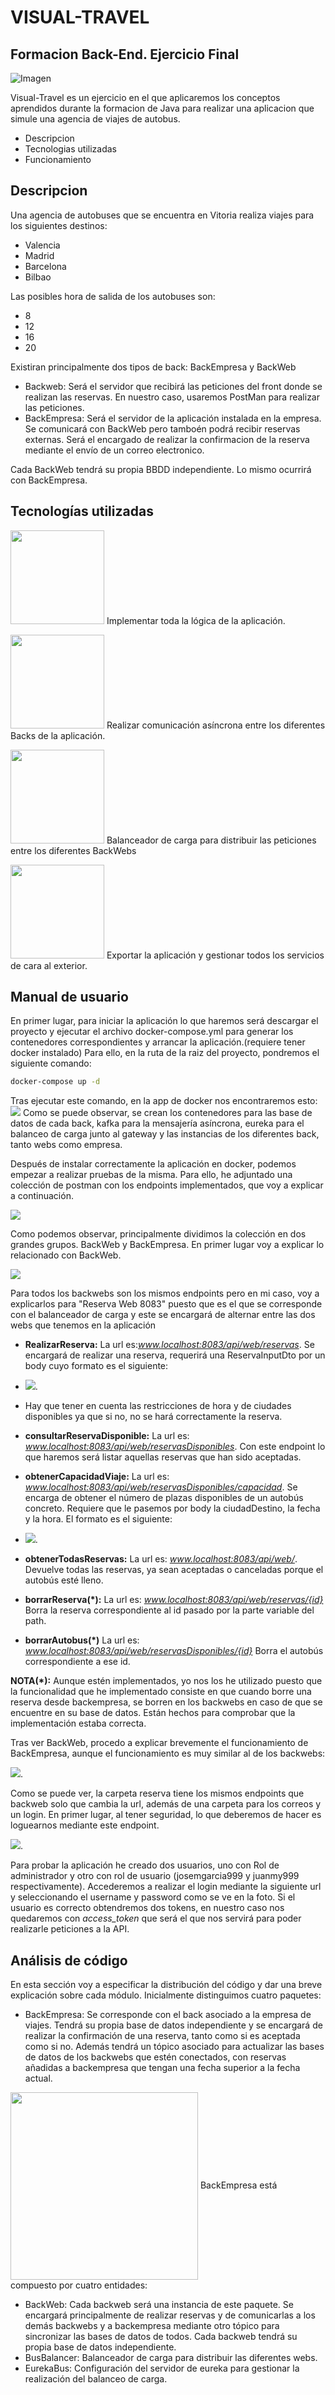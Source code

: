 # VISUAL-TRAVEL
## Formacion Back-End. Ejercicio Final
![Imagen](https://github.com/josemgarcia999/VIRTUAL-TRAVEL/blob/main/media/bosonit.png)


Visual-Travel es un ejercicio en el que aplicaremos los conceptos aprendidos durante
la formacion de Java para realizar una aplicacion que simule una agencia de viajes de autobus.

- Descripcion
- Tecnologias utilizadas
- Funcionamiento


## Descripcion
Una agencia de autobuses que se encuentra en Vitoria realiza viajes para los siguientes destinos:
- Valencia
- Madrid
- Barcelona
- Bilbao

Las posibles hora de salida de los autobuses son:
- 8
- 12
- 16
- 20


Existiran principalmente dos tipos de back: BackEmpresa y BackWeb

- Backweb: Será el servidor que recibirá las peticiones del front donde se realizan las reservas. En nuestro caso, usaremos PostMan para realizar las peticiones.
- BackEmpresa: Será el servidor de la aplicación instalada en la empresa. Se comunicará con BackWeb pero tamboén podrá recibir reservas externas. Será el encargado de realizar la confirmacion de la reserva mediante el envío de un correo electronico.


Cada BackWeb tendrá su propia BBDD independiente. Lo mismo ocurrirá con BackEmpresa.

## Tecnologías utilizadas

<img src="https://github.com/josemgarcia999/VIRTUAL-TRAVEL/blob/main/media/springboot.png" width="150"> Implementar toda la lógica de la aplicación.


<img src="https://github.com/josemgarcia999/VIRTUAL-TRAVEL/blob/main/media/kafka.png" width="150"> Realizar comunicación asíncrona entre los diferentes Backs de la aplicación.


<img src="https://github.com/josemgarcia999/VIRTUAL-TRAVEL/blob/main/media/eureka.png" width="150"> Balanceador de carga para distribuir las peticiones entre los diferentes BackWebs


<img src="https://github.com/josemgarcia999/VIRTUAL-TRAVEL/blob/main/media/docker.png" width="150"> Exportar la aplicación y gestionar todos los servicios de cara al exterior.






## Manual de usuario
En primer lugar, para iniciar la aplicación lo que haremos será descargar el proyecto y ejecutar el archivo docker-compose.yml para generar los contenedores correspondientes y arrancar la aplicación.(requiere tener docker instalado)
Para ello, en la ruta de la raiz del proyecto, pondremos el siguiente comando: 
```sh
docker-compose up -d
```
Tras ejecutar este comando, en la app de docker nos encontraremos esto:
<img src="https://github.com/josemgarcia999/VIRTUAL-TRAVEL/blob/main/media/contenedores.png"> 
Como se puede observar, se crean los contenedores para las base de datos de cada back, kafka para la mensajería asíncrona, eureka para el balanceo de carga junto al gateway y las instancias de los diferentes back, tanto webs como empresa.

Después de instalar correctamente la aplicación en docker, podemos empezar a realizar pruebas de la misma. Para ello, he adjuntado una colección de postman con los endpoints implementados, que voy a explicar a continuación.

<img src="https://github.com/josemgarcia999/VIRTUAL-TRAVEL/blob/main/media/postman.png">

Como podemos observar, principalmente dividimos la colección en dos grandes grupos. BackWeb y BackEmpresa. En primer lugar voy a explicar lo relacionado con BackWeb.


<img src="https://github.com/josemgarcia999/VIRTUAL-TRAVEL/blob/main/media/principalWeb.png">


Para todos los backwebs son los mismos endpoints pero en mi caso, voy a explicarlos para "Reserva Web 8083" puesto que es el que se corresponde con el balanceador de carga y este se encargará de alternar entre las dos webs que tenemos en la aplicación
- **RealizarReserva:** La url es:*www.localhost:8083/api/web/reservas*. Se encargará de realizar una reserva, requerirá una ReservaInputDto por un body cuyo formato es el siguiente: 
- <img src="https://github.com/josemgarcia999/VIRTUAL-TRAVEL/blob/main/media/reservainputdto.png">.


- Hay que tener en cuenta las restricciones de hora y de ciudades disponibles ya que si no, no se hará correctamente la reserva.
- **consultarReservaDisponible:** La url es: *www.localhost:8083/api/web/reservasDisponibles*. Con este endpoint lo que haremos será listar aquellas reservas que han sido aceptadas.
- **obtenerCapacidadViaje:** La url es: *www.localhost:8083/api/web/reservasDisponibles/capacidad*. Se encarga de obtener el número de plazas disponibles de un autobús concreto. Requiere que le pasemos por body la ciudadDestino, la fecha y la hora. El formato es el siguiente:
- <img src="https://github.com/josemgarcia999/VIRTUAL-TRAVEL/blob/main/media/formatogetcapacidad.png">.
- **obtenerTodasReservas:** La url es: *www.localhost:8083/api/web/*. Devuelve todas las reservas, ya sean aceptadas o canceladas porque el autobús esté lleno.
- **borrarReserva(*):** La url es: *www.localhost:8083/api/web/reservas/{id}* Borra la reserva correspondiente al id pasado por la parte variable del path.
- **borrarAutobus(*)** La url es: *www.localhost:8083/api/web/reservasDisponibles/{id}* Borra el autobús correspondiente a ese id.

**NOTA(*):** Aunque estén implementados, yo nos los he utilizado puesto que la funcionalidad que he implementado consiste en que cuando borre una reserva desde backempresa, se borren en los backwebs en caso de que se encuentre en su base de datos. Están hechos para comprobar que la implementación estaba correcta.

Tras ver BackWeb, procedo a explicar brevemente el funcionamiento de BackEmpresa, aunque el funcionamiento es muy similar al de los backwebs:

<img src="https://github.com/josemgarcia999/VIRTUAL-TRAVEL/blob/main/media/backempresa.png">.

Como se puede ver, la carpeta reserva tiene los mismos endpoints que backweb solo que cambia la url, además de una carpeta para los correos y un login.
En primer lugar, al tener seguridad, lo que deberemos de hacer es loguearnos mediante este endpoint.

<img src="https://github.com/josemgarcia999/VIRTUAL-TRAVEL/blob/main/media/login.png">.

Para probar la aplicación he creado dos usuarios, uno con Rol de administrador y otro con rol de usuario (josemgarcia999 y juanmy999 respectivamente). Accederemos a realizar el login mediante la siguiente url y seleccionando el username y password como se ve en la foto. Si el usuario es correcto obtendremos dos tokens, en nuestro caso nos quedaremos con *access_token* que será el que nos servirá para poder realizarle peticiones a la API.





## Análisis de código
En esta sección voy a especificar la distribución del código y dar una breve explicación sobre cada módulo.
Inicialmente distinguimos cuatro paquetes:
- BackEmpresa: Se corresponde con el back asociado a la empresa de viajes. Tendrá su propia base de datos independiente y se encargará de realizar la confirmación de una reserva, tanto como si es aceptada como si no. Además tendrá un tópico asociado para actualizar las bases de datos de los backwebs que estén conectados, con reservas añadidas a backempresa que tengan una fecha superior a la fecha actual. 
<img src="https://github.com/josemgarcia999/VIRTUAL-TRAVEL/blob/main/media/contenidobackempresa.png" align="center" width="300">
BackEmpresa está compuesto por cuatro entidades: 


- BackWeb: Cada backweb será una instancia de este paquete. Se encargará principalmente de realizar reservas y de comunicarlas a los demás backwebs y a backempresa mediante otro tópico para sincronizar las bases de datos de todos. Cada backweb tendrá su propia base de datos independiente.
- BusBalancer: Balanceador de carga para distribuir las diferentes webs.
- EurekaBus: Configuración del servidor de eureka para gestionar la realización del balanceo de carga.

